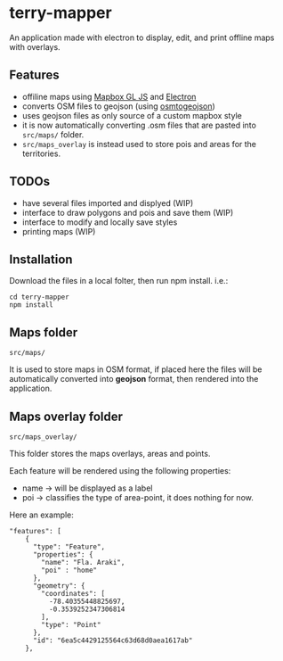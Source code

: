 # terry-mapper
An application made with electron to display, edit, and print offline maps with overlays.

## Features

- offiline maps using [Mapbox GL JS](https://github.com/mapbox/mapbox-gl-js) and [Electron](https://github.com/electron)
- converts OSM files to geojson (using [osmtogeojson](https://github.com/tyrasd/osmtogeojson))
- uses geojson files as only source of a custom mapbox style
- it is now automatically converting .osm files that are pasted into ```src/maps/``` folder.
- ```src/maps_overlay``` is instead used to store pois and areas for the territories.


## TODOs

- have several files imported and displyed (WIP)
- interface to draw polygons and pois and save them (WIP)
- interface to modify and locally save styles
- printing maps (WIP)

## Installation
Download the files in a local folter, then run npm install. i.e.:
```
cd terry-mapper
npm install
```

## Maps folder
```src/maps/```

It is used to store maps in OSM format, if placed here the files will be automatically converted into __geojson__ format, then rendered into the application.

## Maps overlay folder
```src/maps_overlay/```

This folder stores the maps overlays, areas and points.

Each feature will be rendered using the following properties:

- name -> will be displayed as a label
- poi -> classifies the type of area-point, it does nothing for now.


Here an example:
```
"features": [
    {
      "type": "Feature",
      "properties": {
        "name": "Fla. Araki",
        "poi" : "home"
      },
      "geometry": {
        "coordinates": [
          -78.40355448825697,
          -0.3539252347306814
        ],
        "type": "Point"
      },
      "id": "6ea5c4429125564c63d68d0aea1617ab"
    },
```

